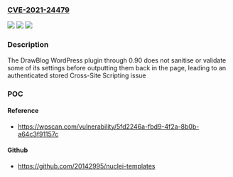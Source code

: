 ### [CVE-2021-24479](https://cve.mitre.org/cgi-bin/cvename.cgi?name=CVE-2021-24479)
![](https://img.shields.io/static/v1?label=Product&message=DrawBlog&color=blue)
![](https://img.shields.io/static/v1?label=Version&message=0.90%3C%3D%200.90%20&color=brighgreen)
![](https://img.shields.io/static/v1?label=Vulnerability&message=CWE-79%20Cross-site%20Scripting%20(XSS)&color=brighgreen)

### Description

The DrawBlog WordPress plugin through 0.90 does not sanitise or validate some of its settings before outputting them back in the page, leading to an authenticated stored Cross-Site Scripting issue

### POC

#### Reference
- https://wpscan.com/vulnerability/5fd2246a-fbd9-4f2a-8b0b-a64c3f91157c

#### Github
- https://github.com/20142995/nuclei-templates

